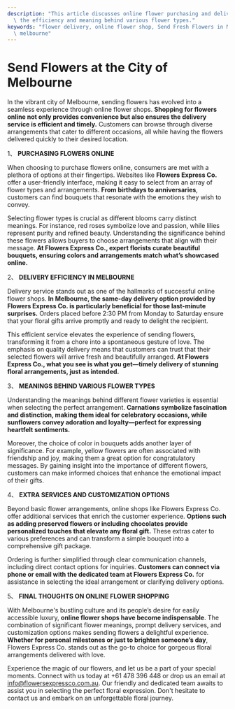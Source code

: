 ```yaml
---
description: "This article discusses online flower purchasing and delivery in Melbourne, highlighting\
  \ the efficiency and meaning behind various flower types."
keywords: "flower delivery, online flower shop, Send Fresh Flowers in Melbourne, flower delivery\
  \ melbourne"
---
```

# Send Flowers at the City of Melbourne

In the vibrant city of Melbourne, sending flowers has evolved into a seamless experience through online flower shops. **Shopping for flowers online not only provides convenience but also ensures the delivery service is efficient and timely.** Customers can browse through diverse arrangements that cater to different occasions, all while having the flowers delivered quickly to their desired location.

1、 **PURCHASING FLOWERS ONLINE**

When choosing to purchase flowers online, consumers are met with a plethora of options at their fingertips. Websites like **Flowers Express Co.** offer a user-friendly interface, making it easy to select from an array of flower types and arrangements. **From birthdays to anniversaries**, customers can find bouquets that resonate with the emotions they wish to convey.

Selecting flower types is crucial as different blooms carry distinct meanings. For instance, red roses symbolize love and passion, while lilies represent purity and refined beauty. Understanding the significance behind these flowers allows buyers to choose arrangements that align with their message. **At Flowers Express Co., expert florists curate beautiful bouquets, ensuring colors and arrangements match what’s showcased online.**

2、 **DELIVERY EFFICIENCY IN MELBOURNE**

Delivery service stands out as one of the hallmarks of successful online flower shops. **In Melbourne, the same-day delivery option provided by Flowers Express Co. is particularly beneficial for those last-minute surprises.** Orders placed before 2:30 PM from Monday to Saturday ensure that your floral gifts arrive promptly and ready to delight the recipient.

This efficient service elevates the experience of sending flowers, transforming it from a chore into a spontaneous gesture of love. The emphasis on quality delivery means that customers can trust that their selected flowers will arrive fresh and beautifully arranged. **At Flowers Express Co., what you see is what you get—timely delivery of stunning floral arrangements, just as intended.**

3、 **MEANINGS BEHIND VARIOUS FLOWER TYPES**

Understanding the meanings behind different flower varieties is essential when selecting the perfect arrangement. **Carnations symbolize fascination and distinction, making them ideal for celebratory occasions, while sunflowers convey adoration and loyalty—perfect for expressing heartfelt sentiments.**

Moreover, the choice of color in bouquets adds another layer of significance. For example, yellow flowers are often associated with friendship and joy, making them a great option for congratulatory messages. By gaining insight into the importance of different flowers, customers can make informed choices that enhance the emotional impact of their gifts.

4、 **EXTRA SERVICES AND CUSTOMIZATION OPTIONS**

Beyond basic flower arrangements, online shops like Flowers Express Co. offer additional services that enrich the customer experience. **Options such as adding preserved flowers or including chocolates provide personalized touches that elevate any floral gift.** These extras cater to various preferences and can transform a simple bouquet into a comprehensive gift package.

Ordering is further simplified through clear communication channels, including direct contact options for inquiries. **Customers can connect via phone or email with the dedicated team at Flowers Express Co.** for assistance in selecting the ideal arrangement or clarifying delivery options.

5、 **FINAL THOUGHTS ON ONLINE FLOWER SHOPPING**

With Melbourne's bustling culture and its people’s desire for easily accessible luxury, **online flower shops have become indispensable**. The combination of significant flower meanings, prompt delivery services, and customization options makes sending flowers a delightful experience. **Whether for personal milestones or just to brighten someone’s day**, Flowers Express Co. stands out as the go-to choice for gorgeous floral arrangements delivered with love.

Experience the magic of our flowers, and let us be a part of your special moments. Connect with us today at +61 478 396 448 or drop us an email at info@flowersexpressco.com.au. Our friendly and dedicated team awaits to assist you in selecting the perfect floral expression. Don't hesitate to contact us and embark on an unforgettable floral journey.
